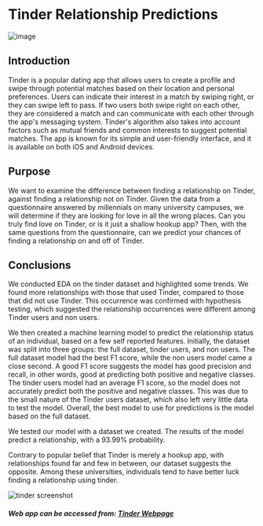 # Tinder Relationship Predictions

![image](https://user-images.githubusercontent.com/115895428/222187881-112bd366-1be5-42e0-b60d-4fc51921cf4d.png)

## Introduction

Tinder is a popular dating app that allows users to create a profile and swipe through potential matches based on their location and personal preferences. Users can indicate their interest in a match by swiping right, or they can swipe left to pass. If two users both swipe right on each other, they are considered a match and can communicate with each other through the app's messaging system. Tinder's algorithm also takes into account factors such as mutual friends and common interests to suggest potential matches. The app is known for its simple and user-friendly interface, and it is available on both iOS and Android devices.

## Purpose

We want to examine the difference between finding a relationship on Tinder, against finding a relationship not on Tinder. Given the data from a questionnaire answered by millennials on many university campuses, we will determine if they are looking for love in all the wrong places. Can you truly find love on Tinder, or is it just a shallow hookup app? Then, with the same questions from the questionnaire, can we predict your chances of finding a relationship on and off of Tinder. 

## Conclusions

We conducted EDA on the tinder dataset and highlighted some trends. We found more relationships with those that used Tinder, compared to those that did not use Tinder. This occurrence was confirmed with hypothesis testing, which suggested the relationship occurrences were different among Tinder users and non users. 

We then created a machine learning model to predict the relationship status of an individual, based on a few self reported features. Initially, the dataset was split into three groups: the full dataset, tinder users, and non users. The full dataset model had the best F1 score, while the non users model came a close second. A good F1 score suggests the model has good precision and recall, in other words, good at predicting both positive and negative classes. The tinder users model had an average F1 score, so the model does not accurately predict both the positive and negative classes. This was due to the small nature of the Tinder users dataset, which also left very little data to test the model. Overall, the best model to use for predictions is the model based on the full dataset. 

We tested our model with a dataset we created. The results of the model predict a relationship, with a 93.99% probability. 

Contrary to popular belief that Tinder is merely a hookup app, with relationships found far and few in between, our dataset suggests the opposite. Among these universities, individuals tend to have better luck finding a relationship using tinder. 

![tinder screenshot](https://user-images.githubusercontent.com/115895428/222719055-a77d2645-ab8c-497b-a52d-b631ec725531.jpg)


##### Web app can be accessed from: [Tinder Webpage](https://randypol.github.io/se_pudding_2023/#/dataSlide)
